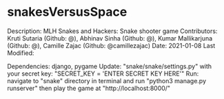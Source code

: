 # snakesVersusSpace

Description: MLH Snakes and Hackers: Snake shooter game
Contributors: Kruti Sutaria (Github: @), Abhinav Sinha (Github: @), Kumar Mallikarjuna (Github: @), Camille Zajac (Github: @camillezajac)
Date: 2021-01-08
Last Modified:

Dependencies: django, pygame
Update: "snake/snake/settings.py" with your secret key: "SECRET_KEY = 'ENTER SECRET KEY HERE'"
Run: navigate to "snake" directory in terminal and run "python3 manage.py runserver" then play the game at "http://localhost:8000/"
